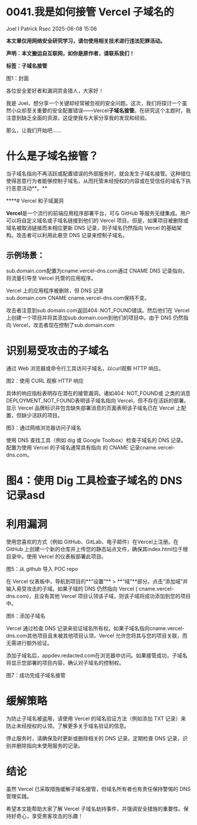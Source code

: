 #  0041.我是如何接管 Vercel 子域名的  
Joel I Patrick  Rsec   2025-06-08 15:06  
  
**本文章仅用网络安全研究学习，请勿使用相关技术进行违法犯罪活动。**  
  
**声明：本文搬运自互联网，如你是原作者，请联系我们！**  
  
**标签：子域名接管**  
  
  
  
图1：封面  
  
  
各位安全爱好者和漏洞赏金猎人，大家好！  
  
我是 Joel，想分享一个关键却经常被忽视的安全问题。这次，我们将探讨一个虽然小众却至关重要的安全配置错误——Vercel**子域名接管**。在研究这个主题时，我注意到缺乏全面的资源，这促使我与大家分享我的发现和经验。  
  
那么，让我们开始吧……  
  
# 什么是子域名接管？  
  
当子域名指向不再活跃或配置错误的外部服务时，就会发生子域名接管。这种错位使得恶意行为者能够控制子域名，从而托管未经授权的内容或在受信任的域名下执行恶意活动**。**  
  
****# Vercel 和子域漏洞  
  
**Vercel**是一个流行的前端应用程序部署平台，可与 GitHub 等服务无缝集成。用户可以将自定义域名或子域名链接到他们的 Vercel 项目。但是，如果项目被删除或域名被取消链接而未相应更新 DNS 记录，则子域名仍然指向 Vercel 的基础架构。攻击者可以利用此悬空 DNS 记录来控制子域名。  
  
## 示例场景：  
  
sub.domain.com配置为cname.vercel-dns.com通过 CNAME DNS 记录指向，将流量引导至 Vercel 托管的应用程序。  
  
Vercel 上的应用程序被删除，但 DNS 记录sub.domain.com CNAME cname.vercel-dns.com保持不变。  
  
攻击者注意到sub.domain.com返回404: NOT_FOUND错误。然后他们在 Vercel 上创建一个项目并将其添加sub.domain.com到他们的项目中。由于 DNS 仍然指向 Vercel，攻击者现在控制了sub.domain.com  
#   
# 识别易受攻击的子域名  
  
通过 Web 浏览器或命令行工具访问子域名，以curl观察 HTTP 响应。  
  
  
  
图2：使用 CURL 观察 HTTP 响应  
  
  
具体的响应指标表明存在潜在的接管漏洞。诸如404: NOT_FOUND或 之类的消息DEPLOYMENT_NOT_FOUND表明该子域名指向 Vercel，但不存在活跃的部署。显示 Vercel 品牌标识并包含缺失部署消息的页面表明该子域名已在 Vercel 上配置，但缺少活跃的项目。  
  
  
图3：通过网络浏览器访问子域名  
  
  
使用 DNS 查找工具（例如 dig 或 Google Toolbox）检查子域名的 DNS 记录。配置为使用 Vercel 的子域名通常具有指向 的 CNAME 记录cname.vercel-dns.com。  
  
  
# 图4：使用 Dig 工具检查子域名的 DNS 记录asd  
#   
# 利用漏洞  
  
使用您喜欢的方式（例如 GitHub、GitLab、电子邮件）在Vercel上注册。在 GitHub 上创建一个新的仓库并上传您的静态站点文件，确保其index.html位于根目录中。使用 Vercel 的仪表板部署此项目。  
  
  
  
图5：从 github 导入 POC repo  
  
  
在 Vercel 仪表板中，导航到项目的**“设置”** > **“域”**部分。点击“添加域”并输入易受攻击的子域。如果子域的 DNS 仍然指向 Vercel ( cname.vercel-dns.com)，且没有其他 Vercel 项目认领该子域，则该子域将成功添加到您的项目中。  
  
  
  
图6：添加子域名  
  
  
Vercel 通过检查 DNS 记录来验证域名所有权。如果子域名指向cname.vercel-dns.com其他项目且未被其他项目认领，Vercel 允许您将其与您的项目关联，而无需进行额外验证。  
  
添加子域名后，appdev.redacted.com在浏览器中访问。如果接管成功，子域名将显示您部署的项目内容，确认对子域名的控制权。  
  
  
  
图7：成功完成子域名接管  
  
# 缓解策略  
  
为防止子域名被盗用，请使用 Vercel 的域名验证方法（例如添加 TXT 记录）来防止未经授权的认领。了解更多关于域名验证的信息。  
  
停止服务时，请确保及时更新或删除相关的 DNS 记录。定期检查 DNS 记录，识别并删除指向未使用服务的记录。  
  
# 结论  
  
虽然 Vercel 已采取措施缓解子域名接管，但域名所有者也有责任保持警惕的 DNS 管理实践。  
  
希望本文能帮助大家了解 Vercel 子域名劫持事件，并强调安全措施的重要性。保持好奇心，享受黑客攻击的乐趣！  
  
  
